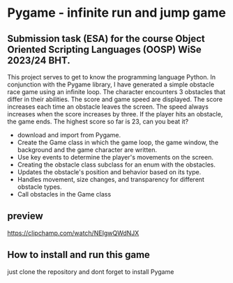# Pygame - infinite run and jump game

## Submission task (ESA) for the course Object Oriented Scripting Languages (OOSP) WiSe 2023/24 BHT. 


This project serves to get to know the programming language Python. 
In conjunction with the Pygame library, I have generated a simple obstacle race game using an infinite loop.
The character encounters 3 obstacles that differ in their abilities. The score and game speed are displayed. 
The score increases each time an obstacle leaves the screen. The speed always increases when the score increases by three. 
If the player hits an obstacle, the game ends. The highest score so far is 23, can you beat it?

* download and import from Pygame.
* Create the Game class in which the game loop, the game window, the background and the game character are written.
* Use key events to determine the player's movements on the screen.
* Creating the obstacle class subclass for an enum with the obstacles.
* Updates the obstacle's position and behavior based on its type.
* Handles movement, size changes, and transparency for different obstacle types.
* Call obstacles in the Game class


## preview
https://clipchamp.com/watch/NEIgwQWdNJX

## How to install and run this game

just clone the repository and dont forget to install Pygame
